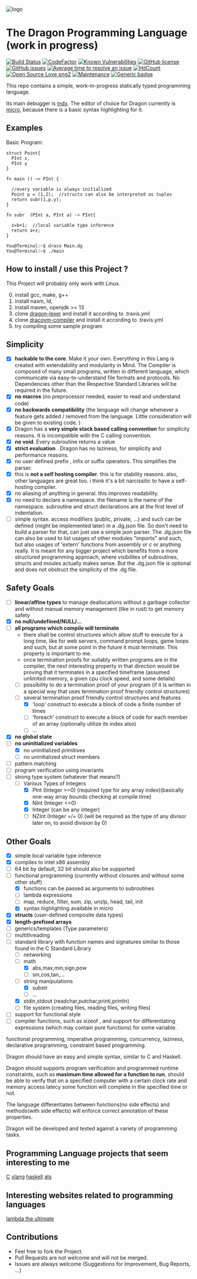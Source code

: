 ![logo](https://raw.githubusercontent.com/pointbazaar/dragon-lexer/master/img/dragon-logo.svg)

# The Dragon Programming Language (work in progress) 
[![Build Status](https://travis-ci.org/pointbazaar/dragon.svg?branch=master)](https://travis-ci.org/pointbazaar/dragon)
[![CodeFactor](https://www.codefactor.io/repository/github/pointbazaar/dragon/badge)](https://www.codefactor.io/repository/github/pointbazaar/dragon)
 [![Known Vulnerabilities](https://snyk.io/test/github/pointbazaar/dragon/badge.svg)](https://snyk.io/test/github/pointbazaar/dragon) 
 [![GitHub license](https://img.shields.io/github/license/pointbazaar/dragon.svg)](https://github.com/pointbazaar/dragon/blob/master/LICENSE)
 [![GitHub issues](https://img.shields.io/github/issues/pointbazaar/dragon.svg)](https://GitHub.com/pointbazaar/dragon/issues/)
 [![Average time to resolve an issue](http://isitmaintained.com/badge/resolution/pointbazaar/dragon.svg)](http://isitmaintained.com/project/pointbazaar/dragon "Average time to resolve an issue")
 [![HitCount](http://hits.dwyl.io/pointbazaar/dragon.svg)](http://hits.dwyl.io/pointbazaar/dragon)
 [![Open Source Love png2](https://badges.frapsoft.com/os/v2/open-source.png?v=103)](https://github.com/ellerbrock/open-source-badges/)
 [![Maintenance](https://img.shields.io/badge/Maintained%3F-yes-green.svg)](https://GitHub.com/pointbazaar/dragon/graphs/commit-activity)
 [![Generic badge](https://img.shields.io/badge/evaluation-strict-purple.svg)](https://shields.io/)
 
This repo contains a simple, work-in-progress statically typed programming language.

Its main debugger is [mdx](https://github.com/Milo-D/MDX-Assembly-Debugger).
The editor of choice for Dragon currently is [micro](https://micro-editor.github.io/), because there is a basic syntax highlighting for it.

## Examples

Basic Program:

```dragon
struct Point{
  PInt x,
  PInt y
}

fn main () ~> PInt {

  //every variable is always initialized
  Point p = (1,2);  //structs can also be interpreted as tuples
  return subr(1,p.y);
}

fn subr  (PInt a, PInt a) -> PInt{

  z=b+1;  //local variable type inference
  return a+z;
}
```

```console
You@Terminal:~$ draco Main.dg
You@Terminal:~$ ./main
```

## How to install / use this Project ?

This Project will probably only work with Linux.

0. install gcc, make, g++
1. install nasm, ld, 
2. install maven, openjdk >= 13
3. clone [dragon-lexer](https://github.com/pointbazaar/dragon-lexer) and install it according to .travis.yml
4. clone [dracovm-compiler](https://github.com/pointbazaar/dracovm-compiler) and install it according to .travis.yml
5. try compiling some sample program

## Simplicity

- [x] **hackable to the core**. Make it your own. Everything in this Lang is created with extendability and modularity in Mind. The Compiler is composed of many small programs, written in different language, which communicate via easy-to-understand file formats and protocols. No Dependencies other than the Respective Standard Libraries will be required in the future.
- [x] **no macros** (no preprocessor needed, easier to read and understand code)
- [x] **no backwards compatibility** (the language will change whenever a feature gets added / removed from the language. Little consideration will be given to existing code. )
- [x] Dragon has a **very simple stack based calling convention** for simplicity reasons. It is incompatible with the C calling convention.
- [x] **no void**. Every subroutine returns a value
- [x] **strict evaluation** . Dragon has no laziness, for simplicity and performance reasons.
- [x] no user defined prefix , infix or suffix operators. This simplifies the parser.
- [x] this is **not a self hosting compiler**. this is for stability reasons. also, other languages are great too. i think it's a bit narcissitic to have a self-hosting compiler.
- [x] no aliasing of anything in general. this improves readability. 
- [x] no need to declare a namespace. the filename is the name of the namespace. subroutine and struct declarations are at the first level of indentation.
- [ ] simple syntax. access modifiers (public, private, ...) and such can be defined (might be implemented later) in a .dg.json file. So don't need to build a parser for that, can just use a simple json parser. The .dg.json file can also be used to list usages of other modules "imports" and such, but also usages of 'extern' functions from assembly or c or anything really. It is meant for any bigger project which benefits from a more structured programming approach, where visibilites of subroutines, structs and moules actually makes sense.
But the .dg.json file is optional and does not obstruct the simplicity of the .dg file.

## Safety Goals 

- [ ] **linear/affine types** to manage deallocations without a garbage collector and without manual memory management (like in rust) to get memory safety
- [x] **no null/undefined/NULL/...**
- [ ] **all programs which compile will terminate**
  - there shall be control structures which allow stuff to execute for a long time, like for web servers, command prompt loops, game loops and such, but at some point in the future it must terminate. This property is important to me. 
  - once termination proofs for suitably written programs are in the compiler, the next interesting property in that direction would be proving that it terminates in a specified timeframe (assumed unlimited memory, a given cpu clock speed, and some details)
  - [ ] possibility to do a termination proof of your program (if it is written in a special way that uses termination proof friendly control structures)
  - [ ] several termination proof friendly control structures and features
    - [x] 'loop' construct to execute a block of code a finite number of times
    - [ ] 'foreach' construct to execute a block of code for each member of an array (optionally utilize its index also)
    - [ ] ...
- [x] **no global state**
- [ ] **no uninitialized variables**
  - [x] no uninitialized primitives
  - [ ] no uninitialized struct members
- [ ] pattern matching 
- [ ] program verification using invariants
- [ ] strong type system (whatever that means?)
  - [ ] Various Types of Integers
    - [x] PInt (Integer >=0) (required type for any array index)(basically one-way array bounds checking at compile time)
    - [x] NInt (Integer <=0)
    - [x] Integer (can be any integer)
    - [ ] NZInt (Integer =/= 0) (will be required as the type of any divisor later on, to avoid division by 0)

## Other Goals 

- [x] simple local variable type inference 
- [x] compiles to intel x86 assembly
- [ ] 64 bit by default, 32 bit should also be supported
- [ ] functional programming (currently without closures and without some other stuff)
  - [x] functions can be passed as arguments to subroutines
  - [ ] lambda expressions
  - [ ] map, reduce, filter, sum, zip, unzip, head, tail, init
  - [x] syntax highlighting available in micro
- [x] **structs** (user-defined composite data types)
- [x] **length-prefixed arrays**
- [ ] generics/templates (Type parameters)
- [ ] multithreading
- [ ] standard library with function names and signatures similar to those found in the C Standard Library
  - [ ] networking 
  - [ ] math
    - [x] abs,max,min,sign,pow
    - [ ] sin,cos,tan,...
  - [ ] string manipulations 
    - [x] substr
    - [ ] ...
  - [x] stdin,stdout (readchar,putchar,printi,println)
  - [ ] file system (creating files, reading files, writing files)
- [ ] support for functional style
- [ ] compiler functions, such as sizeof , and support for differentiating expressions (which may contain pure functions) for some variable.   

functional programming, imperative programming,
concurrency, laziness, declarative programming, constraint based programming.

Dragon should have an easy and simple syntax, similar to C and Haskell.

Dragon should supports program verification
and programmed runtime constraints,
such as **maximum time allowed for a function to run**,
should be able to verify that on a specified computer 
with a certain clock rate and memory access latecy
some function will complete in the specified time or not.

The language differentiates between functions(no side effects) and 
methods(with side effects) will enforce correct annotation of these properties.

Dragon will be developed and tested against a variety of programming tasks.

## Programming Language projects that seem interesting to me

[C](https://en.wikipedia.org/wiki/C_(programming_language))
[vlang](https://github.com/vlang/v)
[haskell](https://www.haskell.org/)
[ats](http://www.ats-lang.org/)

## Interesting websites related to programming languages

[lambda the ultimate](http://lambda-the-ultimate.org/)

## Contributions

- Feel free to fork the Project. 
- Pull Requests are not welcome and will not be merged. 
- Issues are always welcome (Suggestions for Improvement, Bug Reports, ...)
